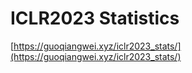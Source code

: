 # ICLR2023 Statistics

[https://guoqiangwei.xyz/iclr2023_stats/](https://guoqiangwei.xyz/iclr2023_stats/)
